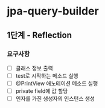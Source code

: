 # jpa-query-builder

## 1단계 - Reflection
### 요구사항
- [ ] 클래스 정보 출력
- [ ] test로 시작하는 메소드 실행
- [ ] @PrintView 애노테이션 메소드 실행
- [ ] private field에 값 할당
- [ ] 인자를 가진 생성자의 인스턴스 생성
